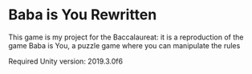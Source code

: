 # Baba is You Rewritten
This game is my project for the Baccalaureat: it is a reproduction of the game Baba is You, a puzzle game where you can manipulate the rules

Required Unity version: 2019.3.0f6
